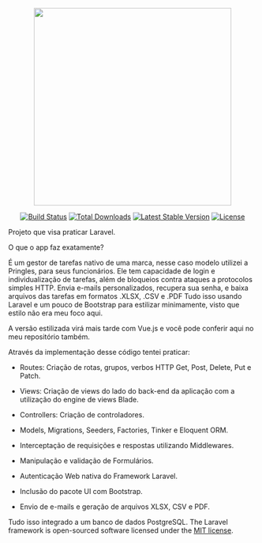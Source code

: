 <p align="center"><a href="https://laravel.com" target="_blank"><img src="https://raw.githubusercontent.com/laravel/art/master/logo-lockup/5%20SVG/2%20CMYK/1%20Full%20Color/laravel-logolockup-cmyk-red.svg" width="400"></a></p>

<p align="center">
<a href="https://travis-ci.org/laravel/framework"><img src="https://travis-ci.org/laravel/framework.svg" alt="Build Status"></a>
<a href="https://packagist.org/packages/laravel/framework"><img src="https://img.shields.io/packagist/dt/laravel/framework" alt="Total Downloads"></a>
<a href="https://packagist.org/packages/laravel/framework"><img src="https://img.shields.io/packagist/v/laravel/framework" alt="Latest Stable Version"></a>
<a href="https://packagist.org/packages/laravel/framework"><img src="https://img.shields.io/packagist/l/laravel/framework" alt="License"></a>
</p>

Projeto que visa praticar Laravel.

O que o app faz exatamente?

É um gestor de tarefas nativo de uma marca, nesse caso modelo utilizei a Pringles, para seus funcionários.
Ele tem capacidade de login e individualização de tarefas, além de bloqueios contra ataques a protocolos simples HTTP.
Envia e-mails personalizados, recupera sua senha, e baixa arquivos das tarefas em formatos .XLSX, .CSV e .PDF
Tudo isso usando Laravel e um pouco de Bootstrap para estilizar minimamente, visto que estilo não era meu foco aqui.

A versão estilizada virá mais tarde com Vue.js e você pode conferir aqui no meu repositório também.

Através da implementação desse código tentei praticar:


- Routes: Criação de rotas, grupos, verbos HTTP Get, Post, Delete, Put e Patch.

- Views: Criação de views do lado do back-end da aplicação com a utilização do engine de views Blade.

- Controllers: Criação de controladores.

- Models, Migrations, Seeders, Factories, Tinker e Eloquent ORM.

- Interceptação de requisições e respostas utilizando Middlewares.

- Manipulação e validação de Formulários.

- Autenticação Web nativa do Framework Laravel.

- Inclusão do pacote UI com Bootstrap.

- Envio de e-mails e geração de arquivos XLSX, CSV e PDF.

Tudo isso integrado a um banco de dados PostgreSQL.
The Laravel framework is open-sourced software licensed under the [MIT license](https://opensource.org/licenses/MIT).
